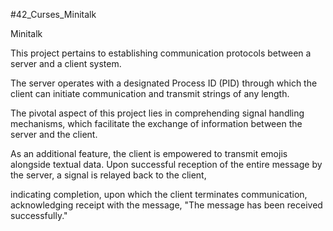 #42_Curses_Minitalk

Minitalk

This project pertains to establishing communication protocols between a server and a client system. 

The server operates with a designated Process ID (PID) through which the client can initiate communication and transmit strings of any length.

The pivotal aspect of this project lies in comprehending signal handling mechanisms, which facilitate the exchange of information between the server and the client.

As an additional feature, the client is empowered to transmit emojis alongside textual data. Upon successful reception of the entire message by the server, a signal is relayed back to the client, 

indicating completion, upon which the client terminates communication, acknowledging receipt with the message, "The message has been received successfully."
